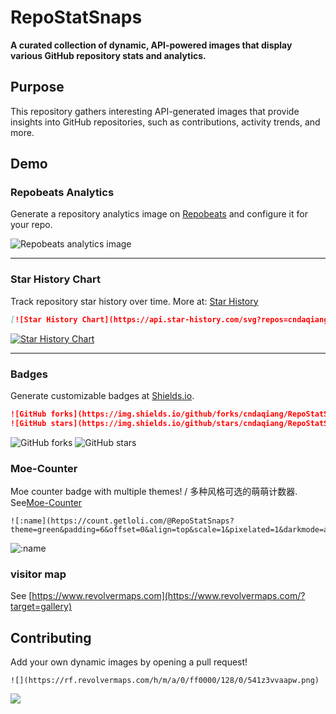 # RepoStatSnaps

**A curated collection of dynamic, API-powered images that display various GitHub repository stats and analytics.**

## Purpose

This repository gathers interesting API-generated images that provide insights into GitHub repositories, such as contributions, activity trends, and more.

## Demo

### Repobeats Analytics
Generate a repository analytics image on [Repobeats](https://repobeats.axiom.co) and configure it for your repo.

![Repobeats analytics image](https://repobeats.axiom.co/api/embed/1d15ad6561a8059b38579d1cd07237571c884913.svg "Repobeats analytics image")

---

### Star History Chart
Track repository star history over time. More at: [Star History](https://api.star-history.com)

```markdown
[![Star History Chart](https://api.star-history.com/svg?repos=cndaqiang/RepoStatSnaps&type=Date)](https://star-history.com/#cndaqiang/RepoStatSnaps&Date)
```

[![Star History Chart](https://api.star-history.com/svg?repos=cndaqiang/RepoStatSnaps&type=Date)](https://star-history.com/#cndaqiang/RepoStatSnaps&Date)

---

### Badges
Generate customizable badges at [Shields.io](https://img.shields.io).

```markdown
![GitHub forks](https://img.shields.io/github/forks/cndaqiang/RepoStatSnaps?color=60c5ba&style=for-the-badge)
![GitHub stars](https://img.shields.io/github/stars/cndaqiang/RepoStatSnaps?color=ffd700&style=for-the-badge)
```

![GitHub forks](https://img.shields.io/github/forks/cndaqiang/RepoStatSnaps?color=60c5ba&style=for-the-badge)
![GitHub stars](https://img.shields.io/github/stars/cndaqiang/RepoStatSnaps?color=ffd700&style=for-the-badge)

### Moe-Counter
Moe counter badge with multiple themes! / 多种风格可选的萌萌计数器. See[Moe-Counter](https://github.com/journey-ad/Moe-Counter)
```
![:name](https://count.getloli.com/@RepoStatSnaps?theme=green&padding=6&offset=0&align=top&scale=1&pixelated=1&darkmode=auto)
```
![:name](https://count.getloli.com/@RepoStatSnaps?name=wzry.doc&theme=green&padding=6&offset=0&align=top&scale=1&pixelated=1&darkmode=auto)


### visitor map
See [https://www.revolvermaps.com](https://www.revolvermaps.com/?target=gallery)

## Contributing

Add your own dynamic images by opening a pull request!
```
![](https://rf.revolvermaps.com/h/m/a/0/ff0000/128/0/541z3vvaapw.png)
```
![](https://rf.revolvermaps.com/h/m/a/0/ff0000/128/0/541z3vvaapw.png)
